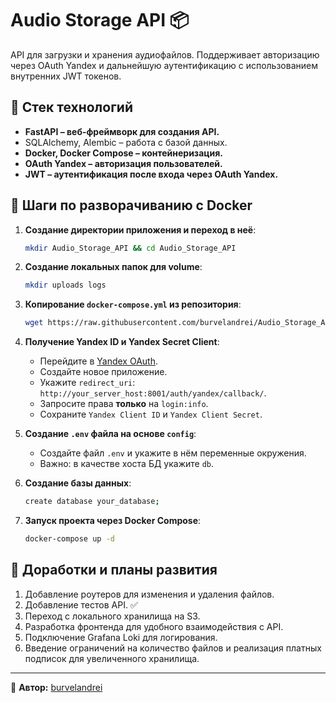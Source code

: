 # Audio Storage API 📦

API для загрузки и хранения аудиофайлов. Поддерживает авторизацию через OAuth Yandex и дальнейшую аутентификацию с использованием внутренних JWT токенов.

## 🔧 Стек технологий

- **FastAPI – веб-фреймворк для создания API.**
- &#x20;SQLAlchemy, Alembic – работа с базой данных.
- **Docker, Docker Compose – контейнеризация.**
- **OAuth Yandex – авторизация пользователей.**
- **JWT – аутентификация после входа через OAuth Yandex.**

## 🚀 Шаги по разворачиванию с Docker

1. **Создание директории приложения и переход в неё**:

   ```bash
   mkdir Audio_Storage_API && cd Audio_Storage_API
   ```

2. **Создание локальных папок для volume**:

   ```bash
   mkdir uploads logs
   ```

3. **Копирование `docker-compose.yml` из репозитория**:

   ```bash
   wget https://raw.githubusercontent.com/burvelandrei/Audio_Storage_API/main/docker-compose.yml
   ```

4. **Получение Yandex ID и Yandex Secret Client**:

   - Перейдите в [Yandex OAuth](https://oauth.yandex.ru/client/new).
   - Создайте новое приложение.
   - Укажите `redirect_uri`: `http://your_server_host:8001/auth/yandex/callback/`.
   - Запросите права **только** на `login:info`.
   - Сохраните `Yandex Client ID` и `Yandex Client Secret`.

5. **Создание `.env` файла на основе `config`**:

   - Создайте файл `.env` и укажите в нём переменные окружения.
   - Важно: в качестве хоста БД укажите `db`.

6. **Создание базы данных**:

   ```bash
   create database your_database;
   ```

7. **Запуск проекта через Docker Compose**:

   ```bash
   docker-compose up -d
   ```
## 📌 Доработки и планы развития

1. Добавление роутеров для изменения и удаления файлов.
2. Добавление тестов API. ✅
3. Переход с локального хранилища на S3.
4. Разработка фронтенда для удобного взаимодействия с API.
5. Подключение Grafana Loki для логирования.
6. Введение ограничений на количество файлов и реализация платных подписок для увеличенного хранилища.

---

📌 **Автор:** [burvelandrei](https://github.com/burvelandrei)
